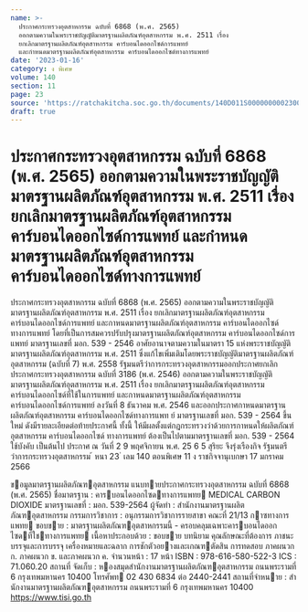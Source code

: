 ```yaml
---
name: >-
  ประกาศกระทรวงอุตสาหกรรม ฉบับที่ 6868 (พ.ศ. 2565)
  ออกตามความในพระราชบัญญัติมาตรฐานผลิตภัณฑ์อุตสาหกรรม พ.ศ. 2511 เรื่อง
  ยกเลิกมาตรฐานผลิตภัณฑ์อุตสาหกรรม คาร์บอนไดออกไซด์การแพทย์
  และกำหนดมาตรฐานผลิตภัณฑ์อุตสาหกรรม คาร์บอนไดออกไซด์ทางการแพทย์
date: '2023-01-16'
category: ง พิเศษ
volume: 140
section: 11
page: 23
source: 'https://ratchakitcha.soc.go.th/documents/140D011S0000000002300.pdf'
draft: true
---
```


# ประกาศกระทรวงอุตสาหกรรม ฉบับที่ 6868 (พ.ศ. 2565) ออกตามความในพระราชบัญญัติมาตรฐานผลิตภัณฑ์อุตสาหกรรม พ.ศ. 2511 เรื่อง ยกเลิกมาตรฐานผลิตภัณฑ์อุตสาหกรรม คาร์บอนไดออกไซด์การแพทย์ และกำหนดมาตรฐานผลิตภัณฑ์อุตสาหกรรม คาร์บอนไดออกไซด์ทางการแพทย์

ประกาศกระทรวงอุตสาหกรรม ฉบับที่ 6868 (พ.ศ. 2565) ออกตามความในพระราชบัญญัติมาตรฐานผลิตภัณฑ์อุตสาหกรรม พ.ศ. 2511 เรื่อง ยกเลิกมาตรฐานผลิตภัณฑ์อุตสาหกรรม คาร์บอนไดออกไซด์การแพทย์ และกาหนดมาตรฐานผลิตภัณฑ์อุตสาหกรรม คาร์บอนไดออกไซด์ทางการแพทย์ โดยที่เป็นการสมควรปรับปรุงมาตรฐานผลิตภัณฑ์อุตสาหกรรม คาร์บอนไดออกไซด์การแพทย์ มาตรฐานเลขที่ มอก. 539 - 2546 อาศัยอานาจตามความในมาตรา 15 แห่งพระราชบัญญัติมาตรฐานผลิตภัณฑ์อุตสาหกรรม พ.ศ. 2511 ซึ่งแก้ไขเพิ่มเติมโดยพระราชบัญญัติมาตรฐานผลิตภัณฑ์อุตสาหกรรม (ฉบับที่ 7) พ.ศ. 2558 รัฐมนตรีว่าการกระทรวงอุตสาหกรรมออกประกาศยกเลิกประกาศกระทรวงอุตสาหกรรม ฉบับที่ 3186 (พ.ศ. 2546) ออกตามความในพระราชบัญญัติมาตรฐานผลิตภัณฑ์อุตสาหกรรม พ.ศ. 2511 เรื่อง ยกเลิกมาตรฐานผลิตภัณฑ์อุตสาหกรรม คาร์บอนไดออกไซด์ที่ใช้ในการแพทย์ และกาหนดมาตรฐานผลิตภัณฑ์อุตสาหกรรม คาร์บอนไดออกไซด์การแพทย์ ลงวันที่ 8 ธันวาคม พ.ศ. 2546 และออกประกาศกาหนดมาตรฐานผลิตภัณฑ์อุตสาหกรรม คาร์บอนไดออกไซด์ทางการแพท ย์ มาตรฐานเลขที่ มอก. 539 - 2564 ขึ้นใหม่ ดังมีรายละเอียดต่อท้ายประกาศนี้ ทั้งนี้ ให้มีผลตั้งแต่กฎกระทรวงว่าด้วยการกาหนดให้ผลิตภัณฑ์อุตสาหกรรม คาร์บอนไดออกไซด์ ทางการแพทย์ ต้องเป็นไปตามมาตรฐานเลขที่ มอก. 539 - 2564 ใช้บังคับ เป็นต้นไป ประกาศ ณ วันที่ 2 9 พฤศจิกายน พ.ศ. 25 6 5 สุริยะ จึงรุ่งเรืองกิจ รัฐมนตรีว่าการกระทรวงอุตสาหกรรม ้ หนา 23 ่ เลม 140 ตอนพิเศษ 11 ง ราชกิจจานุเบกษา 17 มกราคม 2566

ขอมูลมาตรฐานผลิตภัณฑอุตสาหกรรม แนบทายประกาศกระทรวงอุตสาหกรรม ฉบับที่ 6868 (พ.ศ. 2565) ชื่อมาตรฐาน : คารบอนไดออกไซดทางการแพทย MEDICAL CARBON DIOXIDE มาตรฐานเลขที่ : มอก. 539-2564 ผู้จัดทํา : สํานักงานมาตรฐานผลิตภัณฑอุตสาหกรรม กรรมการวิชาการ : อนุกรรมการวิชาการรายสาขา คณะที่ 21/13 กาซทางการแพทย ขอบขาย : มาตรฐานผลิตภัณฑอุตสาหกรรมนี้ - ครอบคลุมเฉพาะคารบอนไดออกไซดที่ใชทางการแพทย เนื้อหาประกอบด้วย : ขอบขาย บทนิยาม คุณลักษณะที่ต้องการ ภาชนะบรรจุและการบรรจุ เครื่องหมายและฉลาก การชักตัวอยางและเกณฑตัดสิน การทดสอบ ภาคผนวก ก. ภาคผนวก ข. และภาคผนวก ค. จํานวนหน้า : 17 หน้า ISBN : 978-616-580-522-3 ICS : 71.060.20 สถานที่ จัดเก็บ : หองสมุดสํานักงานมาตรฐานผลิตภัณฑอุตสาหกรรม ถนนพระรามที่ 6 กรุงเทพมหานคร 10400 โทรศัพท 02 430 6834 ต่อ 2440-2441 สถานที่จําหนาย : สํานักงานมาตรฐานผลิตภัณฑอุตสาหกรรม ถนนพระรามที่ 6 กรุงเทพมหานคร 10400 https://www.tisi.go.th
